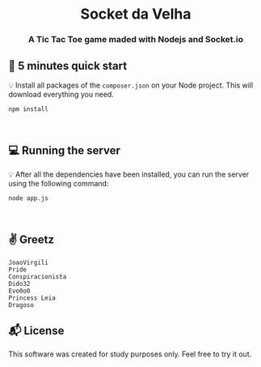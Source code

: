 

<h1 align="center">
  Socket da Velha
</h1>

<h3 align="center">
    A Tic Tac Toe game maded with Nodejs and Socket.io
</h3> 




## :rocket: 5 minutes quick start

:bulb: Install all packages of the `composer.json` on your Node project. This will download everything you need.

```
npm install
```
<br>

## :computer: Running the server

:bulb: After all the dependencies have been installed, you can run the server using the following command:
```
node app.js
```

<br>

## :v: Greetz 

```
JoaoVirgili
Pride
Conspiracionista
Dido32
Evo0o0
Princess Leia
Dragoso
```



## :mailbox_with_mail: License 

This software was created for study purposes only. Feel free to try it out.




